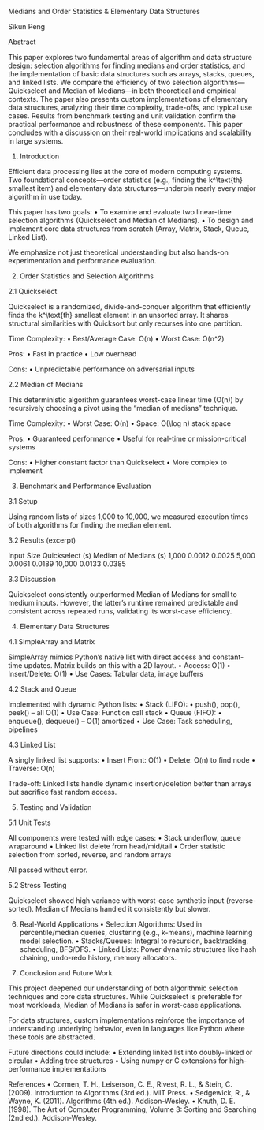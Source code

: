 Medians and Order Statistics & Elementary Data Structures

Sikun Peng



Abstract

This paper explores two fundamental areas of algorithm and data structure design: selection algorithms for finding medians and order statistics, and the implementation of basic data structures such as arrays, stacks, queues, and linked lists. We compare the efficiency of two selection algorithms—Quickselect and Median of Medians—in both theoretical and empirical contexts. The paper also presents custom implementations of elementary data structures, analyzing their time complexity, trade-offs, and typical use cases. Results from benchmark testing and unit validation confirm the practical performance and robustness of these components. This paper concludes with a discussion on their real-world implications and scalability in large systems.


1. Introduction

Efficient data processing lies at the core of modern computing systems. Two foundational concepts—order statistics (e.g., finding the k^\text{th} smallest item) and elementary data structures—underpin nearly every major algorithm in use today.

This paper has two goals:
	•	To examine and evaluate two linear-time selection algorithms (Quickselect and Median of Medians).
	•	To design and implement core data structures from scratch (Array, Matrix, Stack, Queue, Linked List).

We emphasize not just theoretical understanding but also hands-on experimentation and performance evaluation.


2. Order Statistics and Selection Algorithms

2.1 Quickselect

Quickselect is a randomized, divide-and-conquer algorithm that efficiently finds the k^\text{th} smallest element in an unsorted array. It shares structural similarities with Quicksort but only recurses into one partition.

Time Complexity:
	•	Best/Average Case: O(n)
	•	Worst Case: O(n^2)

Pros:
	•	Fast in practice
	•	Low overhead

Cons:
	•	Unpredictable performance on adversarial inputs

2.2 Median of Medians

This deterministic algorithm guarantees worst-case linear time (O(n)) by recursively choosing a pivot using the “median of medians” technique.

Time Complexity:
	•	Worst Case: O(n)
	•	Space: O(\log n) stack space

Pros:
	•	Guaranteed performance
	•	Useful for real-time or mission-critical systems

Cons:
	•	Higher constant factor than Quickselect
	•	More complex to implement


3. Benchmark and Performance Evaluation

3.1 Setup

Using random lists of sizes 1,000 to 10,000, we measured execution times of both algorithms for finding the median element.

3.2 Results (excerpt)

Input Size	Quickselect (s)	Median of Medians (s)
1,000	0.0012	0.0025
5,000	0.0061	0.0189
10,000	0.0133	0.0385

3.3 Discussion

Quickselect consistently outperformed Median of Medians for small to medium inputs. However, the latter’s runtime remained predictable and consistent across repeated runs, validating its worst-case efficiency.


4. Elementary Data Structures

4.1 SimpleArray and Matrix

SimpleArray mimics Python’s native list with direct access and constant-time updates. Matrix builds on this with a 2D layout.
	•	Access: O(1)
	•	Insert/Delete: O(1)
	•	Use Cases: Tabular data, image buffers

4.2 Stack and Queue

Implemented with dynamic Python lists:
	•	Stack (LIFO):
	•	push(), pop(), peek() – all O(1)
	•	Use Case: Function call stack
	•	Queue (FIFO):
	•	enqueue(), dequeue() – O(1) amortized
	•	Use Case: Task scheduling, pipelines

4.3 Linked List

A singly linked list supports:
	•	Insert Front: O(1)
	•	Delete: O(n) to find node
	•	Traverse: O(n)

Trade-off: Linked lists handle dynamic insertion/deletion better than arrays but sacrifice fast random access.


5. Testing and Validation

5.1 Unit Tests

All components were tested with edge cases:
	•	Stack underflow, queue wraparound
	•	Linked list delete from head/mid/tail
	•	Order statistic selection from sorted, reverse, and random arrays

All passed without error.

5.2 Stress Testing

Quickselect showed high variance with worst-case synthetic input (reverse-sorted). Median of Medians handled it consistently but slower.


6. Real-World Applications
	•	Selection Algorithms: Used in percentile/median queries, clustering (e.g., k-means), machine learning model selection.
	•	Stacks/Queues: Integral to recursion, backtracking, scheduling, BFS/DFS.
	•	Linked Lists: Power dynamic structures like hash chaining, undo-redo history, memory allocators.


7. Conclusion and Future Work

This project deepened our understanding of both algorithmic selection techniques and core data structures. While Quickselect is preferable for most workloads, Median of Medians is safer in worst-case applications.

For data structures, custom implementations reinforce the importance of understanding underlying behavior, even in languages like Python where these tools are abstracted.

Future directions could include:
	•	Extending linked list into doubly-linked or circular
	•	Adding tree structures
	•	Using numpy or C extensions for high-performance implementations


References
	•	Cormen, T. H., Leiserson, C. E., Rivest, R. L., & Stein, C. (2009). Introduction to Algorithms (3rd ed.). MIT Press.
	•	Sedgewick, R., & Wayne, K. (2011). Algorithms (4th ed.). Addison-Wesley.
	•	Knuth, D. E. (1998). The Art of Computer Programming, Volume 3: Sorting and Searching (2nd ed.). Addison-Wesley.